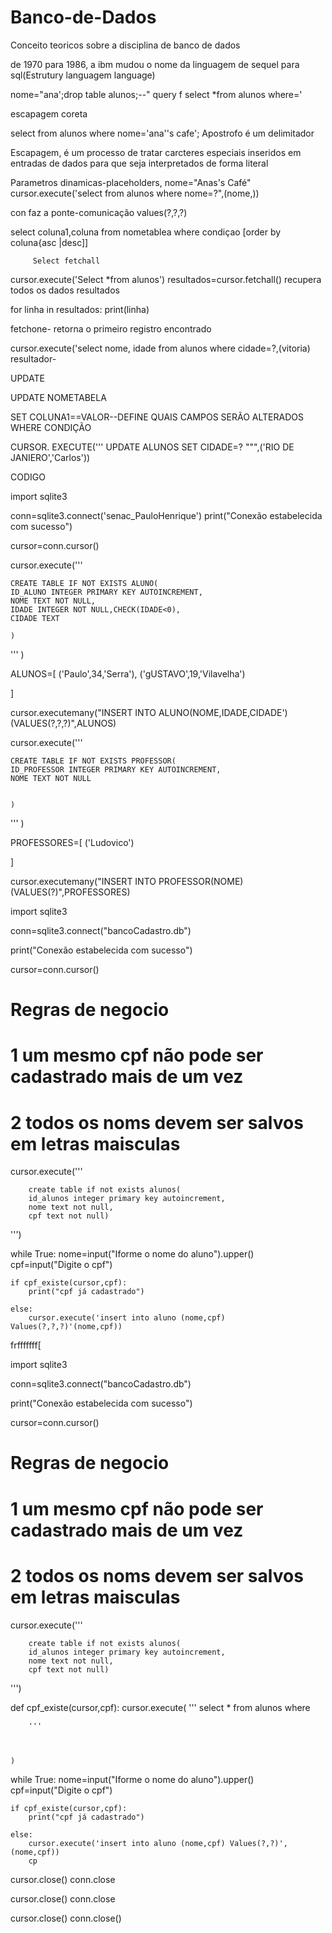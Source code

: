 # Banco-de-Dados
 Conceito teoricos sobre a disciplina de banco de dados


 de 1970 para 1986, a ibm mudou o nome da linguagem de sequel para sql(Estrutury languagem language)


 nome="ana';drop table alunos;--"
 query f select *from alunos where='

 escapagem coreta

 select from alunos where nome='ana''s cafe';
 Apostrofo é um delimitador

 Escapagem, é um processo de tratar carcteres especiais inseridos em entradas de dados para que seja interpretados de forma literal

 Parametros dinamicas-placeholders,
 nome="Anas's Café"
 cursor.execute('select from alunos where nome=?",(nome,))

 con faz a ponte-comunicação
 values(?,?,?)

 select coluna1,coluna
 from nometablea
 where condiçao
 [order by coluna{asc |desc]]

         Select fetchall
 cursor.execute('Select *from alunos')
 resultados=cursor.fetchall() recupera todos os dados resultados

 for linha in resultados:
         print(linha)


fetchone- retorna o primeiro registro encontrado

cursor.execute('select nome, idade from alunos where cidade=?,(vitoria)
resultador-


UPDATE

UPDATE NOMETABELA

SET COLUNA1==VALOR--DEFINE QUAIS CAMPOS SERÃO ALTERADOS
WHERE CONDIÇÃO


CURSOR. EXECUTE('''
UPDATE ALUNOS
SET CIDADE=?
""",('RIO DE JANIERO','Carlos'))


  CODIGO


import sqlite3

conn=sqlite3.connect('senac_PauloHenrique')
print("Conexão estabelecida com sucesso")

cursor=conn.cursor()

cursor.execute('''

    CREATE TABLE IF NOT EXISTS ALUNO(
    ID_ALUNO INTEGER PRIMARY KEY AUTOINCREMENT,
    NOME TEXT NOT NULL,
    IDADE INTEGER NOT NULL,CHECK(IDADE<0),
    CIDADE TEXT
    
    )

'''
)


  
ALUNOS=[
 ('Paulo',34,'Serra'),
 ('gUSTAVO',19,'Vilavelha')




]


cursor.executemany("INSERT INTO ALUNO(NOME,IDADE,CIDADE') (VALUES(?,?,?)",ALUNOS)











cursor.execute('''

    CREATE TABLE IF NOT EXISTS PROFESSOR(
    ID_PROFESSOR INTEGER PRIMARY KEY AUTOINCREMENT,
    NOME TEXT NOT NULL
    
    
    )

'''
)


PROFESSORES=[
 ('Ludovico')

]

cursor.executemany("INSERT INTO PROFESSOR(NOME) (VALUES(?)",PROFESSORES)




import sqlite3

conn=sqlite3.connect("bancoCadastro.db")

print("Conexão estabelecida com sucesso")

cursor=conn.cursor()


# Regras de negocio
# 1 um mesmo cpf não pode ser cadastrado mais de um vez
# 2 todos os noms devem ser salvos em letras maisculas

cursor.execute('''

        create table if not exists alunos(
        id_alunos integer primary key autoincrement,
        nome text not null,
        cpf text not null)




''')








while True:
    nome=input("Iforme o nome do aluno").upper()
    cpf=input("Digite o cpf")
    
    
    if cpf_existe(cursor,cpf):
        print("cpf já cadastrado")
        
    else:
        cursor.execute('insert into aluno (nome,cpf) Values(?,?,?)'(nome,cpf))


  frfffffff[


  import sqlite3

conn=sqlite3.connect("bancoCadastro.db")

print("Conexão estabelecida com sucesso")

cursor=conn.cursor()


# Regras de negocio
# 1 um mesmo cpf não pode ser cadastrado mais de um vez
# 2 todos os noms devem ser salvos em letras maisculas

cursor.execute('''

        create table if not exists alunos(
        id_alunos integer primary key autoincrement,
        nome text not null,
        cpf text not null)




''')


def cpf_existe(cursor,cpf):
    cursor.execute(
        '''
        select * from alunos where
        
        
        
        '''



    )





while True:
    nome=input("Iforme o nome do aluno").upper()
    cpf=input("Digite o cpf")


    if cpf_existe(cursor,cpf):
        print("cpf já cadastrado")

    else:
        cursor.execute('insert into aluno (nome,cpf) Values(?,?)',(nome,cpf))
        cp




cursor.close()
conn.close

cursor.close()
conn.close



cursor.close()
conn.close()
